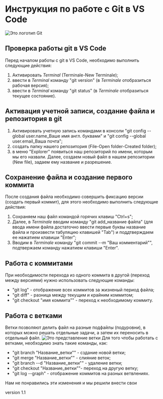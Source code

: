 # Инструкция по работе с Git в VS Code
  ![Это логотип Git](git.jpg)
## Проверка работы git в VS Code 
Перед началом  работы с git в VS Code, необходимо выполнить следующие действия: 
1. Активировать _Terminal_ (Terminale-New Terminale);
2. ввести в _Terminal_ команду "git version" (в _Terminale_ отобразиться рабочая версия);
3. ввести в _Terminal_ команду "git status" (в _Terminale_ отобразиться текущее состояние).

## Активация учетной записи, создание файла и репозитория в git 
1. Активировать учетную запись командами в консоли "git config --global user.name_Ваше имя англ. буквами" и "git config --global user.email_Ваша почта";
2. создать папку нашего репозитория (File-Open folder-Created folder);
3. в меню "Explorer" появиться наш репозиторий по имени, которым мы его назвали. Далее, создаем новый файл в нашем репозитории (New file), задаем ему название и разрешение.

## Сохранение файла и создание первого коммита 
После создания файла необходимо совершить фиксацию версии (создать первый коммит), для этого необходимо выполнить следующие действия:
1. Сохраняем наш файл командой горячих клавиш "Ctrl+s";
2. Далее, в _Terminale_ вводим команду "git add_название файла" (для ввода имени файла достаточно ввести первые буквы название файла и произвести табуляцию клавишей "Tab") и поддтверждаем ее нажатием клавиши "Enter";
3. Вводим в _Terminale_ команду "git commit --m "Ваш комментарий"", подтвержаем команду нажатием клавиши "Enter".

 ## Работа с коммитами
 При необходимости перехода из одного коммита в другой (переход между версиями) нужно использовать следующие команды:
* "git log" - отображение всех коммитов за жизненый период файла;
* "git diff" - разница между текущим и крайним коммитом; 
* "git checkout "имя коммита"" - переход к необходимому коммиту.

## Работа с ветками
Ветки позволяют делить файл на разные подфайлы (подуровни), в которых можно решать отдельные задачи, а затем их переносить в отдельный  файл. 
![Это представление ветки](git_branch.png)
Для того чтобы работать с ветками, необходимо знать такие команды, как:
* "git branch "Название_ветки"" - сздание новой ветки;
* "git merge "Название_ветки"" - слияние веток;
* "git branch --d "Название_ветки"" - удаление ветки;
* "git checkout "Название_ветки""- переход на другую ветку;
* "git log --graph" - отображение коммитов на разных ветвлениях.

Нам не понравились эти изменения и мы решили внести свои

version 1.1

